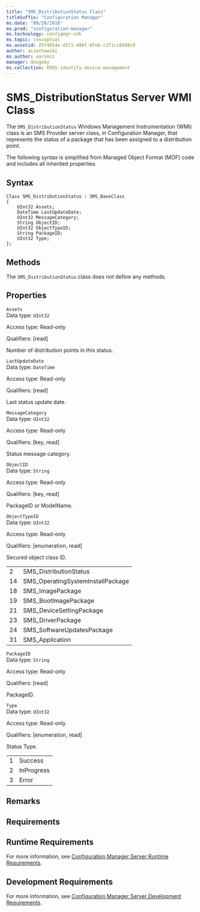 ```yaml
---
title: "SMS_DistributionStatus Class"
titleSuffix: "Configuration Manager"
ms.date: "09/20/2016"
ms.prod: "configuration-manager"
ms.technology: configmgr-sdk
ms.topic: conceptual
ms.assetid: 25f4054e-d371-498f-8feb-c1f1cc8688c0
author: aczechowski
ms.author: aaroncz
manager: dougeby
ms.collection: M365-identity-device-management
---
```

# SMS_DistributionStatus Server WMI Class
The `SMS_DistributionStatus` Windows Management Instrumentation (WMI) class is an SMS Provider server class, in Configuration Manager, that represents the status of a package that has been assigned to a distribution point.  

 The following syntax is simplified from Managed Object Format (MOF) code and includes all inherited properties.  

## Syntax  

```  
Class SMS_DistributionStatus : SMS_BaseClass  
{  
    UInt32 Assets;  
    DateTime LastUpdateDate;  
    UInt32 MessageCategory;  
    String ObjectID;  
    UInt32 ObjectTypeID;  
    String PackageID;  
    UInt32 Type;  
};  
```  

## Methods  
 The `SMS_DistributionStatus` class does not define any methods.  

## Properties  
 `Assets`  
 Data type: `UInt32`  

 Access type: Read-only  

 Qualifiers: [read]  

 Number of distribution points in this status.  

 `LastUpdateDate`  
 Data type: `DateTime`  

 Access type: Read-only  

 Qualifiers: [read]  

 Last status update date.  

 `MessageCategory`  
 Data type: `UInt32`  

 Access type: Read-only  

 Qualifiers: [key, read]  

 Status message category.  

 `ObjectID`  
 Data type: `String`  

 Access type: Read-only  

 Qualifiers: [key, read]  

 PackageID or ModelName.  

 `ObjectTypeID`  
 Data type: `UInt32`  

 Access type: Read-only  

 Qualifiers: [enumeration, read]  

 Secured object class ID.  

|||  
|-|-|  
|2|SMS_DistributionStatus|  
|14|SMS_OperatingSystemInstallPackage|  
|18|SMS_ImagePackage|  
|19|SMS_BootImagePackage|  
|21|SMS_DeviceSettingPackage|  
|23|SMS_DriverPackage|  
|24|SMS_SoftwareUpdatesPackage|  
|31|SMS_Application|  

 `PackageID`  
 Data type: `String`  

 Access type: Read-only  

 Qualifiers: [read]  

 PackageID.  

 `Type`  
 Data type: `UInt32`  

 Access type: Read-only  

 Qualifiers: [enumeration, read]  

 Status Type.  

|||  
|-|-|  
|1|Success|  
|2|InProgress|  
|3|Error|  

## Remarks  

## Requirements  

## Runtime Requirements  
 For more information, see [Configuration Manager Server Runtime Requirements](../../../../../develop/core/reqs/server-runtime-requirements.md).  

## Development Requirements  
 For more information, see [Configuration Manager Server Development Requirements](../../../../../develop/core/reqs/server-development-requirements.md).
